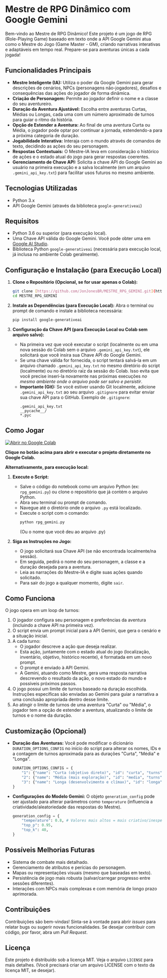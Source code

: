 # Mestre de RPG Dinâmico com Google Gemini

Bem-vindo ao Mestre de RPG Dinâmico! Este projeto é um jogo de RPG (Role-Playing Game) baseado em texto onde a API Google Gemini atua como o Mestre do Jogo (Game Master - GM), criando narrativas interativas e adaptáveis em tempo real. Prepare-se para aventuras únicas a cada jogada!

## Funcionalidades Principais

* **Mestre Inteligente (IA):** Utiliza o poder da Google Gemini para gerar descrições de cenários, NPCs (personagens não-jogadores), desafios e consequências das ações do jogador de forma dinâmica.
* **Criação de Personagem:** Permite ao jogador definir o nome e a classe do seu aventureiro.
* **Duração da Aventura Ajustável:** Escolha entre aventuras Curtas, Médias ou Longas, cada uma com um número aproximado de turnos para guiar o ritmo da história.
* **Opção de Estender a Aventura:** Ao final de uma aventura Curta ou Média, o jogador pode optar por continuar a jornada, estendendo-a para a próxima categoria de duração.
* **Jogabilidade Interativa:** Interaja com o mundo através de comandos de texto, decidindo as ações do seu personagem.
* **Respostas Contextuais:** O Mestre-IA leva em consideração o histórico de ações e o estado atual do jogo para gerar respostas coerentes.
* **Gerenciamento de Chave API:** Solicita a chave API do Google Gemini ao usuário na primeira execução e a salva localmente (em um arquivo `.gemini_api_key.txt`) para facilitar usos futuros no mesmo ambiente.

## Tecnologias Utilizadas

* Python 3.x
* API Google Gemini (através da biblioteca `google-generativeai`)

## Requisitos

* Python 3.6 ou superior (para execução local).
* Uma Chave API válida do Google Gemini. Você pode obter uma em [Google AI Studio](https://aistudio.google.com/app/apikey).
* Biblioteca Python `google-generativeai` (necessária para execução local, já inclusa no ambiente Colab geralmente).

## Configuração e Instalação (para Execução Local)

1.  **Clone o Repositório (Opcional, se for usar apenas o Colab):**
    ```bash
    git clone [https://github.com/JonJonesBR/MESTRE_RPG_GEMINI.git](https://github.com/JonJonesBR/MESTRE_RPG_GEMINI.git)
    cd MESTRE_RPG_GEMINI
    ```

2.  **Instale as Dependências (para Execução Local):**
    Abra o terminal ou prompt de comando e instale a biblioteca necessária:
    ```bash
    pip install google-generativeai
    ```

3.  **Configuração da Chave API (para Execução Local ou Colab sem arquivo salvo):**
    * Na primeira vez que você executar o script (localmente ou em uma nova sessão do Colab sem o arquivo `.gemini_api_key.txt`), ele solicitará que você insira sua Chave API do Google Gemini.
    * Se uma chave válida for fornecida, o script tentará salvá-la em um arquivo chamado `.gemini_api_key.txt` no mesmo diretório do script (localmente) ou no diretório raiz da sessão do Colab. Isso evita que você precise inseri-la novamente nas próximas execuções *no mesmo ambiente onde o arquivo pode ser salvo e persistir*.
    * **Importante (Git):** Se você estiver usando Git localmente, adicione `.gemini_api_key.txt` ao seu arquivo `.gitignore` para evitar enviar sua chave API para o GitHub. Exemplo de `.gitignore`:
        ```
        .gemini_api_key.txt
        __pycache__/
        *.pyc
        ```

## Como Jogar

[![Abrir no Google Colab](https://colab.research.google.com/assets/colab-badge.svg)](https://colab.research.google.com/github/JonJonesBR/MESTRE_RPG_GEMINI/blob/main/MESTRE_RPG_GEMINI_IA.ipynb)

**Clique no botão acima para abrir e executar o projeto diretamente no Google Colab.**

**Alternativamente, para execução local:**

1.  **Execute o Script:**
    * Salve o código do notebook como um arquivo Python (ex: `rpg_gemini.py`) ou clone o repositório que já contém o arquivo Python.
    * Abra seu terminal ou prompt de comando.
    * Navegue até o diretório onde o arquivo `.py` está localizado.
    * Execute o script com o comando:
        ```bash
        python rpg_gemini.py 
        ```
        (Ou o nome que você deu ao arquivo .py)

2.  **Siga as Instruções no Jogo:**
    * O jogo solicitará sua Chave API (se não encontrada localmente/na sessão).
    * Em seguida, pedirá o nome do seu personagem, a classe e a duração desejada para a aventura.
    * Leia as narrações do Mestre-IA e digite suas ações quando solicitado.
    * Para sair do jogo a qualquer momento, digite `sair`.

## Como Funciona

O jogo opera em um loop de turnos:
1.  O jogador configura seu personagem e preferências da aventura (incluindo a chave API na primeira vez).
2.  O script envia um prompt inicial para a API Gemini, que gera o cenário e a situação inicial.
3.  A cada turno:
    * O jogador descreve a ação que deseja realizar.
    * Esta ação, juntamente com o estado atual do jogo (localização, inventário, objetivo, histórico recente), é formatada em um novo prompt.
    * O prompt é enviado à API Gemini.
    * A Gemini, atuando como Mestre, gera uma resposta narrativa descrevendo o resultado da ação, o novo estado do mundo e possíveis próximos passos.
4.  O jogo possui um limite de turnos baseado na duração escolhida. Instruções específicas são enviadas ao Gemini para guiar a narrativa a uma conclusão apropriada dentro desse limite.
5.  Ao atingir o limite de turnos de uma aventura "Curta" ou "Média", o jogador tem a opção de estender a aventura, atualizando o limite de turnos e o nome da duração.

## Customização (Opcional)

* **Duração das Aventuras:** Você pode modificar o dicionário `DURATION_OPTIONS_CONFIG` no início do script para alterar os nomes, IDs e a contagem de turnos aproximada para as durações "Curta", "Média" e "Longa".
    ```python
    DURATION_OPTIONS_CONFIG = {
        "1": {"name": "Curta (objetivo direto)", "id": "curta", "turns": 10}, 
        "2": {"name": "Média (mais exploração)", "id": "media", "turns": 20},
        "3": {"name": "Longa (desenvolvimento e clímax)", "id": "longa", "turns": 40}
    }
    ```
* **Configurações do Modelo Gemini:** O objeto `generation_config` pode ser ajustado para alterar parâmetros como `temperature` (influencia a criatividade/aleatoriedade das respostas do Mestre).
    ```python
    generation_config = {
        "temperature": 0.8, # Valores mais altos = mais criativo/inesperado
        "top_p": 0.95,
        "top_k": 40,
    }
    ```

## Possíveis Melhorias Futuras

* Sistema de combate mais detalhado.
* Gerenciamento de atributos e perícias do personagem.
* Mapas ou representações visuais (mesmo que baseadas em texto).
* Persistência de jogo mais robusta (salvar/carregar progresso entre sessões diferentes).
* Interações com NPCs mais complexas e com memória de longo prazo aprimorada.

## Contribuições

Contribuições são bem-vindas! Sinta-se à vontade para abrir *issues* para relatar bugs ou sugerir novas funcionalidades. Se desejar contribuir com código, por favor, abra um *Pull Request*.

## Licença

Este projeto é distribuído sob a licença MIT. Veja o arquivo `LICENSE` para mais detalhes. (Você precisará criar um arquivo LICENSE com o texto da licença MIT, se desejar).
